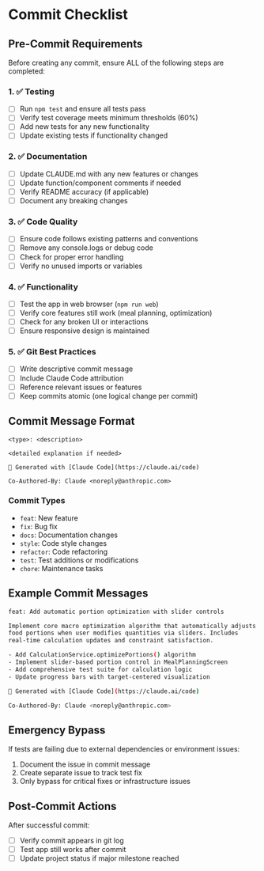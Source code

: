 # Commit Checklist

## Pre-Commit Requirements

Before creating any commit, ensure ALL of the following steps are completed:

### 1. ✅ Testing
- [ ] Run `npm test` and ensure all tests pass
- [ ] Verify test coverage meets minimum thresholds (60%)
- [ ] Add new tests for any new functionality
- [ ] Update existing tests if functionality changed

### 2. ✅ Documentation
- [ ] Update CLAUDE.md with any new features or changes
- [ ] Update function/component comments if needed
- [ ] Verify README accuracy (if applicable)
- [ ] Document any breaking changes

### 3. ✅ Code Quality
- [ ] Ensure code follows existing patterns and conventions
- [ ] Remove any console.logs or debug code
- [ ] Check for proper error handling
- [ ] Verify no unused imports or variables

### 4. ✅ Functionality
- [ ] Test the app in web browser (`npm run web`)
- [ ] Verify core features still work (meal planning, optimization)
- [ ] Check for any broken UI or interactions
- [ ] Ensure responsive design is maintained

### 5. ✅ Git Best Practices
- [ ] Write descriptive commit message
- [ ] Include Claude Code attribution
- [ ] Reference relevant issues or features
- [ ] Keep commits atomic (one logical change per commit)

## Commit Message Format

```
<type>: <description>

<detailed explanation if needed>

🤖 Generated with [Claude Code](https://claude.ai/code)

Co-Authored-By: Claude <noreply@anthropic.com>
```

### Commit Types
- `feat`: New feature
- `fix`: Bug fix
- `docs`: Documentation changes
- `style`: Code style changes
- `refactor`: Code refactoring
- `test`: Test additions or modifications
- `chore`: Maintenance tasks

## Example Commit Messages

```bash
feat: Add automatic portion optimization with slider controls

Implement core macro optimization algorithm that automatically adjusts 
food portions when user modifies quantities via sliders. Includes 
real-time calculation updates and constraint satisfaction.

- Add CalculationService.optimizePortions() algorithm
- Implement slider-based portion control in MealPlanningScreen
- Add comprehensive test suite for calculation logic
- Update progress bars with target-centered visualization

🤖 Generated with [Claude Code](https://claude.ai/code)

Co-Authored-By: Claude <noreply@anthropic.com>
```

## Emergency Bypass

If tests are failing due to external dependencies or environment issues:
1. Document the issue in commit message
2. Create separate issue to track test fix
3. Only bypass for critical fixes or infrastructure issues

## Post-Commit Actions

After successful commit:
- [ ] Verify commit appears in git log
- [ ] Test app still works after commit
- [ ] Update project status if major milestone reached